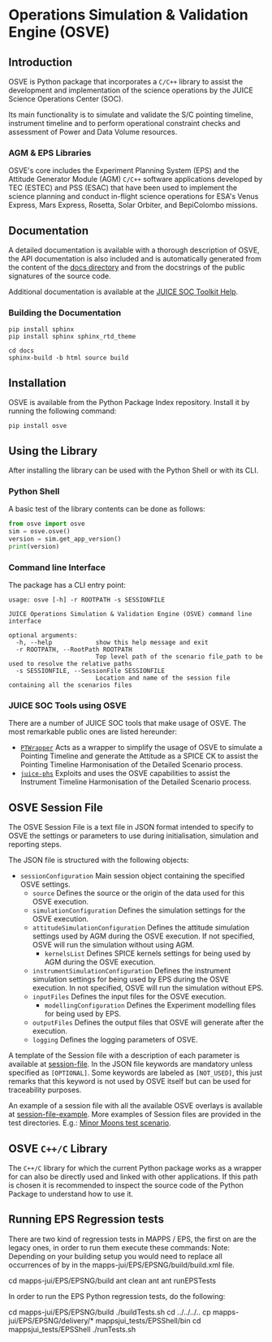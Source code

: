 ﻿# Operations Simulation & Validation Engine (OSVE)

## Introduction

OSVE is Python package that incorporates a `C/C++` library to assist the 
development and implementation of the science operations by the JUICE Science 
Operations Center (SOC).

Its main functionality is to simulate and validate the S/C pointing timeline,
instrument timeline and to perform operational constraint checks and assessment
of Power and Data Volume resources.

### AGM & EPS Libraries

OSVE's core includes the Experiment Planning System (EPS) and the Attitude
Generator Module (AGM) `C/C++` software applications developed by TEC (ESTEC)
and PSS (ESAC) that have been used to implement the science planning and conduct
in-flight science operations for ESA's Venus Express, Mars Express, Rosetta,
Solar Orbiter, and BepiColombo missions.

## Documentation

A detailed documentation is available with a thorough description of OSVE, the API
documentation is also included and is automatically generated from the content of 
the [docs directory](./docs) and from the docstrings of the public signatures of the source code.

Additional documentation is available at the 
[JUICE SOC Toolkit Help](https://juicesoc.esac.esa.int/help/osve/).


### Building the Documentation

```shx
pip install sphinx
pip install sphinx sphinx_rtd_theme
```

```shx
cd docs
sphinx-build -b html source build
```


## Installation

OSVE is available from the Python Package Index repository. Install it by running the
following command:

```shx
pip install osve
```

## Using the Library

After installing the library can be used with the Python Shell or with its CLI.

### Python Shell

A basic test of the library contents can be done as follows:

```python
from osve import osve
sim = osve.osve()
version = sim.get_app_version()
print(version)
```

### Command line Interface

The package has a CLI entry point:

```shx
usage: osve [-h] -r ROOTPATH -s SESSIONFILE

JUICE Operations Simulation & Validation Engine (OSVE) command line interface

optional arguments:
  -h, --help            show this help message and exit
  -r ROOTPATH, --RootPath ROOTPATH
                        Top level path of the scenario file_path to be used to resolve the relative paths
  -s SESSIONFILE, --SessionFile SESSIONFILE
                        Location and name of the session file containing all the scenarios files

```

### JUICE SOC Tools using OSVE

There are a number of JUICE SOC tools that make usage of OSVE. The most remarkable
public ones are listed hereunder:

- [`PTWrapper`](https://gitlab.esa.int/juice-soc-public/python/ptwrapper) Acts as a wrapper to simplify the usage of OSVE to simulate a 
  Pointing Timeline and generate the Attitude as a SPICE CK to assist the 
  Pointing Timeline Harmonisation of the Detailed Scenario process.
- [`juice-phs`](https://gitlab.esa.int/juice-soc-public/python/juice-phs) Exploits and uses the OSVE capabilities to assist the Instrument 
  Timeline Harmonisation of the Detailed Scenario process.


## OSVE Session File

The OSVE Session File is a text file in JSON format intended to specify to OSVE
the settings or parameters to use during initialisation, simulation and
reporting steps.

The JSON file is structured with the following objects:

- `sessionConfiguration` Main session object containing the specified OSVE settings.
  - `source` Defines the source or the origin of the data used for this OSVE execution.
  - `simulationConfiguration` Defines the simulation settings for the OSVE execution. 
  - `attitudeSimulationConfiguration` Defines the attitude simulation settings used by AGM during the OSVE execution. 
    If not specified, OSVE will run the simulation without using AGM.
    - `kernelsList` Defines SPICE kernels settings for being used by AGM during the OSVE execution. 
  - `instrumentSimulationConfiguration` Defines the instrument simulation settings for being used by EPS during 
    the OSVE execution. In not specified, OSVE will run the simulation without EPS.
  - `inputFiles` Defines the input files for the OSVE execution.
    - `modellingConfiguration` Defines the Experiment modelling files for being used by EPS.
  - `outputFiles` Defines the output files that OSVE will generate after the execution.
  - `logging` Defines the logging parameters of OSVE.

A template of the Session file with a description of each parameter is available at
[session-file](session-file.json). In the JSON file keywords are mandatory unless specified as `[OPTIONAL]`.
Some keywords are labeled as `[NOT_USED]`, this just remarks that this keyword is not used by 
OSVE itself but can be used for traceability purposes.

An example of a session file with all the available OSVE overlays is available at 
[session-file-example](session-file-example.json). More examples of Session files are provided in the test directories. 
E.g.: [Minor Moons test scenario](validation/osve/osve-if/pt-if-test-0001-minor-moons/session_file.json).


## OSVE `C++/C` Library

The `C++/C` library for which the current Python package works as a wrapper
for can also be directly used and linked with other applications. If this path is chosen it is recommended to inspect the source code of the Python Package  to understand how to use it.

## Running EPS Regression tests

There are two kind of regression tests in MAPPS / EPS, the first on are the legacy ones, in order to run them execute these commands:
Note: Depending on your building setup you would need to replace all occurrences of <compilerarg if="gcc" value="-std=c++20"/> by <compilerarg if="gcc" value="-std=c++17"/> in the
      mapps-jui/EPS/EPSNG/build/build.xml file.

  cd mapps-jui/EPS/EPSNG/build
  ant clean
  ant
  ant runEPSTests

In order to run the EPS Python regression tests, do the following:

  cd mapps-jui/EPS/EPSNG/build
  ./buildTests.sh
  cd ../../../..
  cp mapps-jui/EPS/EPSNG/delivery/* mappsjui_tests/EPSShell/bin
  cd mappsjui_tests/EPSShell
  ./runTests.sh


  
  
  